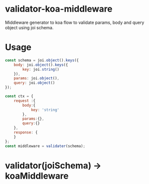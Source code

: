 # validator-koa-middleware
Middleware generator to koa flow to validate params, body and query  object using joi schema.

# Usage

```js
const schema = joi.object().keys({
    body: joi.object().keys({
        key: joi.string()
    }),
    params: joi.object(),
    query: joi.object()
});

const ctx = {
    request :{
        body:{
            key: 'string'
        },
        params:{},
        query:{}
    },
    response: {
    }
};
const middleware = validater(schema);
```

# validator(joiSchema) -> koaMiddleware